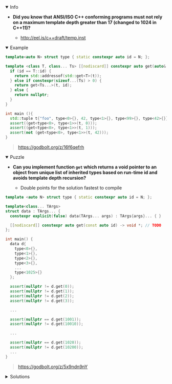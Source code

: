 <details open><summary>Info</summary><p>

* **Did you know that ANSI/ISO C++ conforming programs must not rely on a maximum template depth greater than 17 (changed to 1024 in C++11)?**

  * http://eel.is/c++draft/temp.inst

</p></details><details open><summary>Example</summary><p>

```cpp
template<auto N> struct type { static constexpr auto id = N; };

template <class T, class... Ts> [[nodiscard]] constexpr auto get(auto& t, const auto id) -> void* {
  if (id == T::id) {
    return std::addressof(std::get<T>(t));
  } else if constexpr(sizeof...(Ts) > 0) {
    return get<Ts...>(t, id);
  } else {
    return nullptr;
  }
}

int main (){
  std::tuple t{"foo", type<0>{}, 42, type<1>{}, type<99>{}, type<42>{}};
  assert((get<type<0>, type<1>>(t, 0)));
  assert((get<type<0>, type<1>>(t, 1)));
  assert(not (get<type<0>, type<1>>(t, 42)));
}
```

> https://godbolt.org/z/16f6qefrh

</p></details><details open><summary>Puzzle</summary><p>

* **Can you implement function `get` which returns a void pointer to an object from unique list of inherited types based on run-time id and avoids template depth recursion?**

  * Double points for the solution fastest to compile

```cpp
template <auto N> struct type { static constexpr auto id = N; };

template<class... TArgs>
struct data : TArgs... {
  constexpr explicit(false) data(TArgs... args) : TArgs{args}... { }

  [[nodiscard]] constexpr auto get(const auto id) -> void *; // TODO
};

int main() {
  data d{
    type<0>{},
    type<1>{},
    type<2>{},
    type<3>{},
    ...
    type<1025>{}
  };

  assert(nullptr != d.get(0));
  assert(nullptr != d.get(1));
  assert(nullptr != d.get(2));
  assert(nullptr != d.get(3));

  ...

  assert(nullptr == d.get(1001));
  assert(nullptr != d.get(10010));

  ...

  assert(nullptr == d.get(1020));
  assert(nullptr != d.get(10200));
  ...
}
```

> https://godbolt.org/z/5x9ndn9nY

</p></details><details><summary>Solutions</summary><p>

```cpp
template<class... TArgs>
struct data : TArgs... {
  constexpr explicit(false) data(TArgs... args) : TArgs{args}... { }

  [[nodiscard]] constexpr auto get(const auto id) -> void * {
    void* p = nullptr;
    (... or (p = TArgs::id == id ? static_cast<TArgs*>(this) : nullptr));
    return p;
  }
};
```

> https://godbolt.org/z/PcKzoKs64

```cpp
template<class... TArgs>
struct data : TArgs... {
  constexpr explicit(false) data(TArgs... args) : TArgs{args}... { }

  [[nodiscard]] constexpr auto get(const auto id) -> void * {
    void* addressofs[]{static_cast<void*>(static_cast<TArgs *>(this))...};
    decltype(id) ids[]{TArgs::id...};
    const auto it = std::find(std::cbegin(ids), std::cend(ids), id);
    return it != std::cend(ids) ? addressofs [ std::size_t(std::distance(std::cbegin(ids), it)) ] : nullptr;
  }
};
```

> https://godbolt.org/z/68KoM6j97

```cpp
template<class... TArgs>
struct data : TArgs... {
  constexpr explicit(false) data(TArgs... args) : TArgs{args}... { }

  [[nodiscard]] constexpr void * get(const int id) {
    constexpr int ids[]{ TArgs::id... };

    for (std::size_t i = 0; i < sizeof...(TArgs); ++i) {
      if (ids[i] == id) return this;
    }

    return nullptr;
  }
};
```

> https://godbolt.org/z/7T5qMn9fj

```cpp
template<class... TArgs>
struct data : TArgs... {

  static constexpr int ids[]{ TArgs::id... };

  constexpr explicit(false) data(TArgs... args) : TArgs{args}... { }

  [[nodiscard]] constexpr auto get(const auto id) -> void * {
      auto it = std::find(std::begin(ids), std::end(ids), id );
      if(it == std::end(ids))
      {
          return nullptr;
      }
      return this;
  }
};
```

> https://godbolt.org/z/15YzGPG9b

```cpp
template<class... TArgs>
struct data : TArgs... {
  constexpr explicit(false) data(TArgs... args) : TArgs{args}... { }

  static constexpr int ids[] = { TArgs::id... };
  [[nodiscard]] constexpr auto get(const auto id) -> void * {
      const auto it = std::ranges::find(ids, id);
      return it != std::cend(ids) ? this : nullptr;
  }
};
```

> https://godbolt.org/z/5579683hs

```cpp
template<class... TArgs>
struct data : TArgs... {
  constexpr explicit(false) data(TArgs... args) : TArgs{args}... { }

  [[nodiscard]] constexpr auto get(const auto id) -> void * {
      int ids[] = {TArgs::id...};
      for(int i=0; i<sizeof...(TArgs); i++)
        if( id == ids[i])
            return (void*)this;
      return nullptr;
  }
};
```

> https://godbolt.org/z/4b1nzca3P

```cpp
template<class... TArgs>
struct data : TArgs... {
  constexpr explicit(false) data(TArgs... args) : TArgs{args}... { }
  [[nodiscard]] constexpr auto get(const auto id) -> void *
  {
      constexpr int N = sizeof ...(TArgs) ;
      int ids[N] = { TArgs::id... };
      void* ptrs[N] = { (dynamic_cast<TArgs*>(this)) ... };
      for( int i = 0; i < N ; ++i )
        if( id == ids[i])
            return ptrs[i];
      return nullptr;
  }
};
```

> https://godbolt.org/z/16bnhre8K

```cpp
template<class... TArgs>
struct data : TArgs... {
  constexpr explicit(false) data(TArgs... args) : TArgs{args}... { }

  [[nodiscard]] constexpr auto get(const auto id) -> void * {
    return (void*)((TArgs::id == id ? (std::size_t)static_cast<TArgs*>(this) : 0) + ...);
  }
};
````

> https://godbolt.org/z/hsKx6K17s
